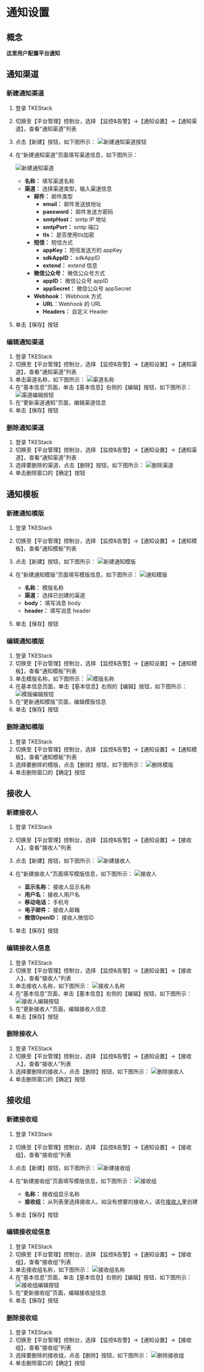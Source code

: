 # 通知设置
## 概念

**这里用户配置平台通知**

## 通知渠道

### 新建通知渠道

 1. 登录 TKEStack

 2. 切换至【平台管理】控制台，选择 【监控&告警】->【通知设置】->【通知渠道】，查看“通知渠道”列表

 3. 点击【新建】按钮，如下图所示：
    ![新建通知渠道按钮](../../../../../images/新建通知渠道按钮.png)
    
  4. 在“新建通知渠道”页面填写渠道信息，如下图所示：

     ![新建通知渠道](../../../../../images/新建通知渠道.png)

       + **名称：** 填写渠道名称
       + **渠道：** 选择渠道类型，输入渠道信息
         + **邮件：** 邮件类型
           + **email：** 邮件发送放地址
           + **password：** 邮件发送方密码
           + **smtpHost：** smtp IP 地址
           + **smtpPort：** smtp 端口
           + **tls：**  是否使用tls加密
         + **短信：** 短信方式
            + **appKey：** 短信发送方的 appKey
            + **sdkAppID：** sdkAppID
            + **extend：** extend 信息
         + **微信公众号：** 微信公众号方式
            + **appID：** 微信公众号 appID
            + **appSecret：** 微信公众号 appSecret
         + **Webhook：** Webhook 方式
            + **URL**：Webhook 的 URL
            + **Headers：** 自定义 Header
5. 单击【保存】按钮

### 编辑通知渠道

 1. 登录 TKEStack
 2. 切换至【平台管理】控制台，选择 【监控&告警】->【通知设置】->【通知渠道】，查看“通知渠道”列表
 3. 单击渠道名称，如下图所示：
    ![渠道名称](../../../../../images/渠道名称.png)
 4. 在“基本信息”页面，单击【基本信息】右侧的【编辑】按钮，如下图所示：
    ![渠道编辑按钮](../../../../../images/渠道编辑按钮.png)
 5. 在“更新渠道通知”页面，编辑渠道信息
 6. 单击【保存】按钮

### 删除通知渠道

 1. 登录 TKEStack
 2. 切换至【平台管理】控制台，选择 【监控&告警】->【通知设置】->【通知渠道】，查看“通知渠道”列表
 3. 选择要删除的渠道，点击【删除】按钮，如下图所示：
    ![删除渠道](../../../../../images/删除渠道.png)
 4. 单击删除窗口的【确定】按钮

## 通知模板

### 新建通知模版

 1. 登录 TKEStack
 2. 切换至【平台管理】控制台，选择 【监控&告警】->【通知设置】->【通知模板】，查看“通知模板”列表
 3. 点击【新建】按钮，如下图所示：
    ![新建通知模版](../../../../../images/新建通知模版.png)
 4. 在“新建通知模版”页面填写模版信息，如下图所示：
    ![通知模版](../../../../../images/通知模版.png)

    + **名称：** 模版名称
    + **渠道：** 选择已创建的渠道
    + **body：** 填写消息 body
    + **header：** 填写消息 header

 5. 单击【保存】按钮

### 编辑通知模版

 1. 登录 TKEStack
 2. 切换至【平台管理】控制台，选择 【监控&告警】->【通知设置】->【通知模板】，查看“通知模板”列表
 3. 单击模版名称，如下图所示：
    ![模版名称](../../../../../images/模版名称.png)
 4. 在基本信息页面，单击【基本信息】右侧的【编辑】按钮，如下图所示：
    ![模版编辑按钮](../../../../../images/模版编辑按钮.png)
 5. 在“更新通知模版”页面，编辑模版信息
 6. 单击【保存】按钮

### 删除通知模版

 1. 登录 TKEStack
 2. 切换至【平台管理】控制台，选择 【监控&告警】->【通知设置】->【通知模板】，查看"通知模板"列表
 3. 选择要删除的模版，点击【删除】按钮，如下图所示：
    ![删除模版](../../../../../images/删除模版.png)
 4. 单击删除窗口的【确定】按钮

## 接收人

### 新建接收人

 1. 登录 TKEStack
 2. 切换至【平台管理】控制台，选择 【监控&告警】->【通知设置】->【接收人】，查看"接收人"列表
 3. 点击【新建】按钮，如下图所示：
    ![新建接收人](../../../../../images/新建接收人.png)
 4. 在“新建接收人”页面填写模版信息，如下图所示：
    ![接收人](../../../../../images/接收人.png)

      + **显示名称：** 接收人显示名称
      + **用户名：** 接收人用户名
      + **移动电话：** 手机号
      + **电子邮件：** 接收人邮箱
      + **微信OpenID：** 接收人微信ID

 5. 单击【保存】按钮

### 编辑接收人信息

 1. 登录 TKEStack
 2. 切换至【平台管理】控制台，选择 【监控&告警】->【通知设置】->【接收人】，查看“接收人”列表
 3. 单击接收人名称，如下图所示：
    ![接收人名称](../../../../../images/接收人名称.png)
 4. 在“基本信息”页面，单击【基本信息】右侧的【编辑】按钮，如下图所示：
    ![接收人编辑按钮](../../../../../images/接收人编辑按钮.png)
 5. 在“更新接收人”页面，编辑接收人信息
 6. 单击【保存】按钮

### 删除接收人

 1. 登录 TKEStack
 2. 切换至【平台管理】控制台，选择 【监控&告警】->【通知设置】->【接收人】，查看“接收人”列表
 3. 选择要删除的接收人，点击【删除】按钮，如下图所示：
    ![删除接收人](../../../../../images/删除接收人.png)
 4. 单击删除窗口的【确定】按钮

## 接收组

### 新建接收组

 1. 登录 TKEStack
 2. 切换至【平台管理】控制台，选择 【监控&告警】->【通知设置】->【接收组】，查看“接收组”列表
 3. 点击【新建】按钮，如下图所示：
    ![新建接收组](../../../../../images/新建接收组.png)
 4. 在“新建接收组”页面填写模版信息，如下图所示：
    ![接收组](../../../../../images/接收组.png)
    * **名称：** 接收组显示名称
    * **接收组：** 从列表里选择接收人。如没有想要的接收人，请在[接收人](#接收人)里创建
    
 5. 单击【保存】按钮

### 编辑接收组信息

 1. 登录 TKEStack
 2. 切换至【平台管理】控制台，选择 【监控&告警】->【通知设置】->【接收组】，查看“接收组”列表
 3. 单击接收组名称，如下图所示：
    ![接收组名称](../../../../../images/接收组名称.png)
 4. 在“基本信息”页面，单击【基本信息】右侧的【编辑】按钮，如下图所示：
    ![接收组编辑按钮](../../../../../images/接收组编辑按钮.png)
 5. 在“更新接收组”页面，编辑接收组信息
 6. 单击【保存】按钮

### 删除接收组

 1. 登录 TKEStack
 2. 切换至【平台管理】控制台，选择 【监控&告警】->【通知设置】->【接收组】，查看“接收组”列表
 3. 选择要删除的接收组，点击【删除】按钮，如下图所示：
    ![删除接收组](../../../../../images/删除接收组.png)
 4. 单击删除窗口的【确定】按钮